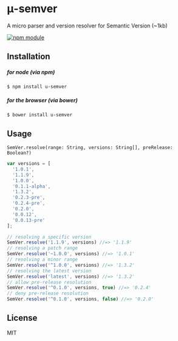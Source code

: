 # μ-semver
A micro parser and version resolver for Semantic Version (~1kb)

[![npm module](https://badge.fury.io/js/u-semver.svg)](https://www.npmjs.org/package/u-semver)

## Installation

##### for node (via npm)
```
$ npm install u-semver
```

##### for the browser (via bower)
```
$ bower install u-semver
```

## Usage
``` 
SemVer.resolve(range: String, versions: String[], preRelease: Boolean?)
```
```javascript
var versions = [
  '1.0.1',
  '1.1.9',
  '1.0.0',
  '0.1.1-alpha',
  '1.3.2',
  '0.2.3-pre',
  '0.2.4-pre',
  '0.2.0',
  '0.0.12',
  '0.0.13-pre'
];

// resolving a specific version
SemVer.resolve('1.1.9', versions) //=> '1.1.9'
// resolving a patch range
SemVer.resolve('~1.0.0', versions) //=> '1.0.1'
// resolving a minor range
SemVer.resolve('^1.0.0', versions) //=> '1.3.2'
// resolving the latest version
SemVer.resolve('latest', versions) //=> '1.3.2'
// allow pre-release resolution
SemVer.resolve('^0.1.0', versions, true) //=> '0.2.4'
// deny pre-release resolution
SemVer.resolve('^0.1.0', versions, false) //=> '0.2.0'
```

## License
MIT
